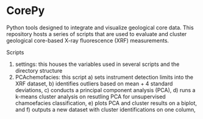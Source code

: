 # CorePy
Python tools designed to integrate and visualize geological core data.
This repository hosts a series of scripts that are used to evaluate 
and cluster geological core-based X-ray fluorescence (XRF) measurements.

Scripts
1) settings: this houses the variables used in several scripts and the 
directory structure
2) PCAchemofacies: this script a) sets instrument detection limits into the
XRF dataset, b) identifies outliers based on mean + 4 standard deviations, c)
conducts a principal component analysis (PCA), d) runs a k-means cluster analysis on
resutling PCA for unsupervised chamoefacies classification, e) plots PCA and cluster
results on a biplot, and f) outputs a new dataset with cluster identifications on one 
column,
